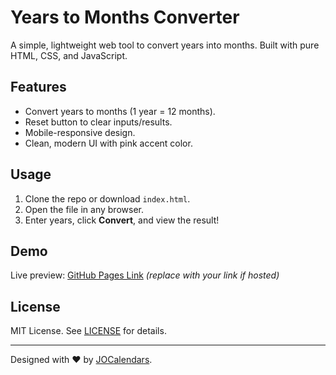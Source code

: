 # Years to Months Converter  

A simple, lightweight web tool to convert years into months. Built with pure HTML, CSS, and JavaScript.  

## Features  
- Convert years to months (1 year = 12 months).  
- Reset button to clear inputs/results.  
- Mobile-responsive design.  
- Clean, modern UI with pink accent color.  

## Usage  
1. Clone the repo or download `index.html`.  
2. Open the file in any browser.  
3. Enter years, click **Convert**, and view the result!  

## Demo  
Live preview: [GitHub Pages Link](#) *(replace with your link if hosted)*  

## License  
MIT License. See [LICENSE](LICENSE) for details.  

---

Designed with ❤️ by [JOCalendars](https://www.jocalendars.com/years-to-months/).  
